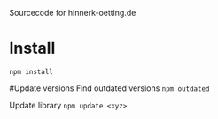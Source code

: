 Sourcecode for hinnerk-oetting.de

# Install
```npm install```

#Update versions
Find outdated versions
```npm outdated```

Update library
```npm update <xyz>```
